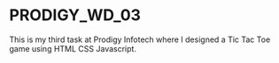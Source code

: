 # PRODIGY_WD_03
This is  my third task at Prodigy Infotech  where  I designed a Tic Tac Toe game using HTML CSS Javascript.
